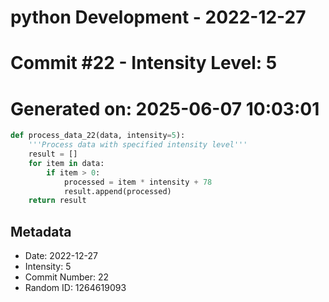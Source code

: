 ﻿# python Development - 2022-12-27
# Commit #22 - Intensity Level: 5
# Generated on: 2025-06-07 10:03:01
```python
def process_data_22(data, intensity=5):
    '''Process data with specified intensity level'''
    result = []
    for item in data:
        if item > 0:
            processed = item * intensity + 78
            result.append(processed)
    return result
```
## Metadata
- Date: 2022-12-27
- Intensity: 5
- Commit Number: 22
- Random ID: 1264619093
